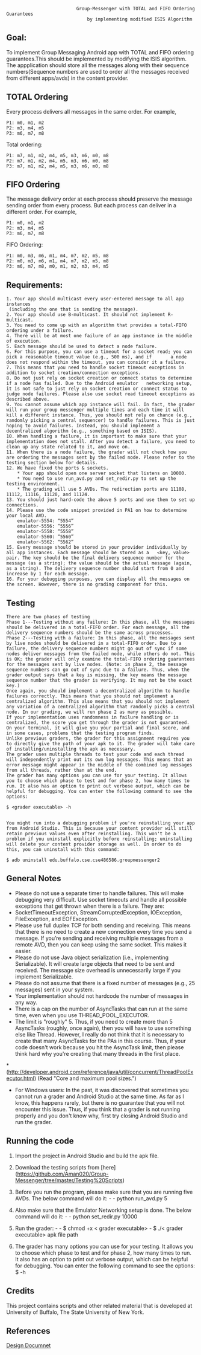                               Group-Messenger with TOTAL and FIFO Ordering Guarantees
                                  by implementing modified ISIS Algorithm
                                        
                                        

## Goal:

To implement Group Messaging Android app with TOTAL and FIFO ordering guarantees.This should be implemented by modifying the ISIS algorithm. The appplication should store all the messages along with their sequence numbers(Sequence numbers are used to order all the messages received from different apps/avds) in the content provider.

## TOTAL Ordering
Every process delivers all messages in the same order.
For example,
```
P1: m0, m1, m2
P2: m3, m4, m5
P3: m6, m7, m8
```
Total ordering:
```
P1: m7, m1, m2, m4, m5, m3, m6, m0, m8
P2: m7, m1, m2, m4, m5, m3, m6, m0, m8
P3: m7, m1, m2, m4, m5, m3, m6, m0, m8
```
## FIFO Ordering

The message delivery order at each process should preserve the message sending order from every process. But each process can deliver in a different order.
For example,
```
P1: m0, m1, m2
P2: m3, m4, m5
P3: m6, m7, m8
```
FIFO Ordering:
```
P1: m0, m3, m6, m1, m4, m7, m2, m5, m8
P2: m0, m3, m6, m1, m4, m7, m2, m5, m8
P3: m6, m7, m8, m0, m1, m2, m3, m4, m5
```
## Requirements:
```
1. Your app should multicast every user-entered message to all app instances 
 (including the one that is sending the message). 
2. Your app should use B-multicast. It should not implement R-multicast.
3. You need to come up with an algorithm that provides a total-FIFO ordering under a failure.
4. There will be at most one failure of an app instance in the middle of execution.  
5. Each message should be used to detect a node failure.
6. For this purpose, you can use a timeout for a socket read; you can pick a reasonable timeout value (e.g., 500 ms), and if       a node does not respond within the timeout, you can consider it a failure.
7. This means that you need to handle socket timeout exceptions in addition to socket creation/connection exceptions.
8. Do not just rely on socket creation or connect status to determine if a node has failed. Due to the Android emulator   networking setup, it is not safe to just rely on socket creation or connect status to judge node failures. Please also use socket read timeout exceptions as described above.
9. You cannot assume which app instance will fail. In fact, the grader will run your group messenger multiple times and each time it will kill a different instance. Thus, you should not rely on chance (e.g., randomly picking a central sequencer) to handle failures. This is just hoping to avoid failures. Instead, you should implement a decentralized algorithm (e.g., something based on ISIS).
10. When handling a failure, it is important to make sure that your implementation does not stall. After you detect a failure, you need to clean up any state related to it, and move on.
11. When there is a node failure, the grader will not check how you are ordering the messages sent by the failed node. Please refer to the testing section below for details.
12. We have fixed the ports & sockets.
    * Your app should open one server socket that listens on 10000.
    * You need to use run_avd.py and set_redir.py to set up the testing environment.
    * The grading will use 5 AVDs. The redirection ports are 11108, 11112, 11116, 11120, and 11124.
13. You should just hard-code the above 5 ports and use them to set up connections.
14. Please use the code snippet provided in PA1 on how to determine your local AVD.
    emulator-5554: “5554”
    emulator-5556: “5556”
    emulator-5558: “5558”
    emulator-5560: “5560”
    emulator-5562: “5562”
15. Every message should be stored in your provider individually by all app instances. Each message should be stored as a   <key, value> pair. The key should be the final delivery sequence number for the message (as a string); the value should be the actual message (again, as a string). The delivery sequence number should start from 0 and increase by 1 for each message.
16. For your debugging purposes, you can display all the messages on the screen. However, there is no grading component for this.

```

## Testing

```
There are two phases of testing
Phase 1---Testing without any failure: In this phase, all the messages should be delivered in a total-FIFO order. For each message, all the delivery sequence numbers should be the same across processes.
Phase 2---Testing with a failure: In this phase, all the messages sent by live nodes should be delivered in a total-FIFO order. Due to a failure, the delivery sequence numbers might go out of sync if some nodes deliver messages from the failed node, while others do not. This is OK; the grader will only examine the total-FIFO ordering guarantees for the messages sent by live nodes. (Note: in phase 2, the message sequence numbers can go out of sync due to a failure. Thus, when the grader output says that a key is missing, the key means the message sequence number that the grader is verifying. It may not be the exact key.)
Once again, you should implement a decentralized algorithm to handle failures correctly. This means that you should not implement a centralized algorithm. This also means that you should not implement any variation of a centralized algorithm that randomly picks a central node. In our grading, we will run phase 2 as many as possible.
If your implementation uses randomness in failure handling or is centralized, the score you get through the grader is not guaranteed.
On your terminal, it will give you your partial and final score, and in some cases, problems that the testing program finds.
Unlike previous graders, the grader for this assignment requires you to directly give the path of your apk to it. The grader will take care of installing/uninstalling the apk as necessary.
The grader uses multiple threads to test your code and each thread will independently print out its own log messages. This means that an error message might appear in the middle of the combined log messages from all threads, rather than at the end.
The grader has many options you can use for your testing. It allows you to choose which phase to test and for phase 2, how many times to run. It also has an option to print out verbose output, which can be helpful for debugging. You can enter the following command to see the options:

$ <grader executable> -h


You might run into a debugging problem if you're reinstalling your app from Android Studio. This is because your content provider will still retain previous values even after reinstalling. This won't be a problem if you uninstall explicitly before reinstalling; uninstalling will delete your content provider storage as well. In order to do this, you can uninstall with this command:

$ adb uninstall edu.buffalo.cse.cse486586.groupmessenger2
```
## General Notes


* Please do not use a separate timer to handle failures. This will make debugging very difficult. Use socket timeouts and handle all possible exceptions that get thrown when there is a failure. They are:
* SocketTimeoutException, StreamCorruptedException, IOException, FileException, and EOFException.
* Please use full duplex TCP for both sending and receiving. This means that there is no need to create a new connection every time you send a message. If you’re sending and receiving multiple messages from a remote AVD, then you can keep using the same socket. This makes it easier.
* Please do not use Java object serialization (i.e., implementing Serializable). It will create large objects 
that need to be sent and received. The message size overhead is unnecessarily large if you implement Serializable.
* Please do not assume that there is a fixed number of messages (e.g., 25 messages) sent in your system.
* Your implementation should not hardcode the number of messages in any way.
* There is a cap on the number of AsyncTasks that can run at the same time, even when you use THREAD_POOL_EXECUTOR.
* The limit is "roughly" 5. Thus, if you need to create more than 5 AsyncTasks (roughly, once again), 
then you will have to use something else like Thread. However, I really do not think that it is necessary to create that many AsyncTasks for the PAs in this course. Thus, if your code doesn't work because you hit the AsyncTask limit, then please think hard why you're creating that many threads in the first place.

*(http://developer.android.com/reference/java/util/concurrent/ThreadPoolExecutor.html)
(Read "Core and maximum pool sizes.")
* For Windows users: In the past, it was discovered that sometimes you cannot run a grader and Android Studio at the same time. As far as I know, this happens rarely, but there is no guarantee that you will not encounter this issue. Thus, if you think that a grader is not running properly and you don't know why,
first try closing Android Studio and run the grader.

## Running the code

1. Import the project in Android Studio and build the apk file.
2. Download the testing scripts from [here] (https://github.com/Aman020/Group-Messenger/tree/master/Testing%20Scripts)

3. Before you run the program, please make sure that you are running five AVDs. The below command will do it: - - python run_avd.py 5
4. Also make sure that the Emulator Networking setup is done. The below command will do it: - - python set_redir.py 10000
5. Run the grader: - - $ chmod +x < grader executable> - $ ./< grader executable> apk file path
6. The grader has many options you can use for your testing. It allows you to choose which phase to test and for phase 2, how many times to run. It also has an option to print out verbose output, which can be helpful for debugging. You can enter the following command to see the options:
$ <grader executable> -h

## Credits

This project contains scripts and other related material that is developed at University of Buffalo, The State University of New York.

## References


[Design Documnet](https://docs.google.com/document/d/1xgXwZ6GYA152WT3K0B1MPP7F0mf0sPCPzfqr528pO5Y/edit#)
